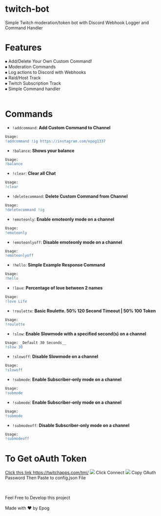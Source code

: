 # twitch-bot
Simple Twitch moderation/token bot with Discord Webhook Logger and Command Handler

<h1>Features</h1>
 ⦁ Add/Delete Your Own Custom Command!
 <br>
⦁ Moderation Commands
 </br>
 ⦁ Log actions to Discord with Webhooks
 <br>
⦁ Raid/Host Track
 </br>
⦁ Twitch Subscription Track
 <br>
 ⦁ Simple Command handler
 <br></br>
 <h1>Commands</h1>

- ``!addcommand``: **Add Custom Command to Channel**

~~~ diff
Usage: 
!addcommand !ig https://instagram.com/epog1337
~~~

- ``!balance``: **Shows your balance**

~~~ diff
Usage: 
!balance
~~~
- ``!clear``: **Clear all Chat**

~~~ diff
Usage: 
!clear
~~~
- ``!deletecommand``: **Delete Custom Command from Channel**

~~~ diff
Usage: 
!deletecommand !ig 
~~~
- ``!emoteonly``: **Enable emoteonly mode on a channel**

~~~ diff
Usage: 
!emoteonly 
~~~
- ``!emoteonlyoff``: **Disable emoteonly mode on a channel**

~~~ diff
Usage: 
!emoteonlyoff 
~~~
- ``!hello``: **Simple Example Response Command**

~~~ diff
Usage: 
!hello 
~~~
- ``!love``: **Percentage of love between 2 names**

~~~ diff
Usage: 
!love Life 
~~~
- ``!roulette``: **Basic Roulette. 50% 120 Second Timeout | 50% 100 Token**

~~~ diff
Usage: 
!roulette 
~~~
- ``!slow``: **Enable Slowmode with a specified second(s) on a channel**

~~~ diff
Usage: _Default 30 Seconds__
!slow 30 
~~~
- ``!slowoff``: **Disable Slowmode on a channel**

~~~ diff
Usage:
!slowoff
~~~
- ``!submode``: **Enable Subscriber-only mode on a channel**

~~~ diff
Usage:
!submode
~~~
- ``!submode``: **Enable Subscriber-only mode on a channel**

~~~ diff
Usage:
!submode
~~~
- ``!submodeoff``: **Disable Subscriber-only mode on a channel**

~~~ diff
Usage:
!submodeoff
~~~
<h1>To Get oAuth Token</h1>
<a href="https://twitchapps.com/tmi/">Click this link https://twitchapps.com/tmi/</a> 
<img src="https://user-images.githubusercontent.com/37061353/137146703-1af642d3-1c6a-4463-8486-e9d01551a84c.png">
<a>Click Connect</a>
<img src="https://user-images.githubusercontent.com/37061353/137147695-4ef78d64-9000-4b48-9ef7-fa7014d992b0.png">
Copy OAuth Password Then Paste to config.json File

 <br></br>
Feel Free to Develop this project
<br></br>
Made with ❤️ by Epog
